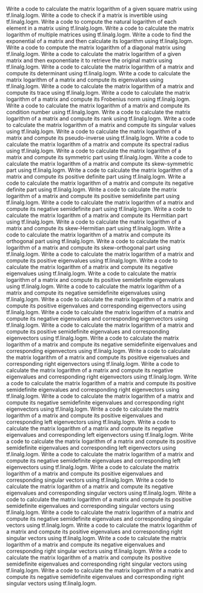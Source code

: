 Write a code to calculate the matrix logarithm of a given square matrix using tf.linalg.logm.
Write a code to check if a matrix is invertible using tf.linalg.logm.
Write a code to compute the natural logarithm of each element in a matrix using tf.linalg.logm.
Write a code to calculate the matrix logarithm of multiple matrices using tf.linalg.logm.
Write a code to find the exponential of a matrix and then calculate its logarithm using tf.linalg.logm.
Write a code to compute the matrix logarithm of a diagonal matrix using tf.linalg.logm.
Write a code to calculate the matrix logarithm of a given matrix and then exponentiate it to retrieve the original matrix using tf.linalg.logm.
Write a code to calculate the matrix logarithm of a matrix and compute its determinant using tf.linalg.logm.
Write a code to calculate the matrix logarithm of a matrix and compute its eigenvalues using tf.linalg.logm.
Write a code to calculate the matrix logarithm of a matrix and compute its trace using tf.linalg.logm.
Write a code to calculate the matrix logarithm of a matrix and compute its Frobenius norm using tf.linalg.logm.
Write a code to calculate the matrix logarithm of a matrix and compute its condition number using tf.linalg.logm.
Write a code to calculate the matrix logarithm of a matrix and compute its rank using tf.linalg.logm.
Write a code to calculate the matrix logarithm of a matrix and compute its singular values using tf.linalg.logm.
Write a code to calculate the matrix logarithm of a matrix and compute its pseudo-inverse using tf.linalg.logm.
Write a code to calculate the matrix logarithm of a matrix and compute its spectral radius using tf.linalg.logm.
Write a code to calculate the matrix logarithm of a matrix and compute its symmetric part using tf.linalg.logm.
Write a code to calculate the matrix logarithm of a matrix and compute its skew-symmetric part using tf.linalg.logm.
Write a code to calculate the matrix logarithm of a matrix and compute its positive definite part using tf.linalg.logm.
Write a code to calculate the matrix logarithm of a matrix and compute its negative definite part using tf.linalg.logm.
Write a code to calculate the matrix logarithm of a matrix and compute its positive semidefinite part using tf.linalg.logm.
Write a code to calculate the matrix logarithm of a matrix and compute its negative semidefinite part using tf.linalg.logm.
Write a code to calculate the matrix logarithm of a matrix and compute its Hermitian part using tf.linalg.logm.
Write a code to calculate the matrix logarithm of a matrix and compute its skew-Hermitian part using tf.linalg.logm.
Write a code to calculate the matrix logarithm of a matrix and compute its orthogonal part using tf.linalg.logm.
Write a code to calculate the matrix logarithm of a matrix and compute its skew-orthogonal part using tf.linalg.logm.
Write a code to calculate the matrix logarithm of a matrix and compute its positive eigenvalues using tf.linalg.logm.
Write a code to calculate the matrix logarithm of a matrix and compute its negative eigenvalues using tf.linalg.logm.
Write a code to calculate the matrix logarithm of a matrix and compute its positive semidefinite eigenvalues using tf.linalg.logm.
Write a code to calculate the matrix logarithm of a matrix and compute its negative semidefinite eigenvalues using tf.linalg.logm.
Write a code to calculate the matrix logarithm of a matrix and compute its positive eigenvalues and corresponding eigenvectors using tf.linalg.logm.
Write a code to calculate the matrix logarithm of a matrix and compute its negative eigenvalues and corresponding eigenvectors using tf.linalg.logm.
Write a code to calculate the matrix logarithm of a matrix and compute its positive semidefinite eigenvalues and corresponding eigenvectors using tf.linalg.logm.
Write a code to calculate the matrix logarithm of a matrix and compute its negative semidefinite eigenvalues and corresponding eigenvectors using tf.linalg.logm.
Write a code to calculate the matrix logarithm of a matrix and compute its positive eigenvalues and corresponding right eigenvectors using tf.linalg.logm.
Write a code to calculate the matrix logarithm of a matrix and compute its negative eigenvalues and corresponding right eigenvectors using tf.linalg.logm.
Write a code to calculate the matrix logarithm of a matrix and compute its positive semidefinite eigenvalues and corresponding right eigenvectors using tf.linalg.logm.
Write a code to calculate the matrix logarithm of a matrix and compute its negative semidefinite eigenvalues and corresponding right eigenvectors using tf.linalg.logm.
Write a code to calculate the matrix logarithm of a matrix and compute its positive eigenvalues and corresponding left eigenvectors using tf.linalg.logm.
Write a code to calculate the matrix logarithm of a matrix and compute its negative eigenvalues and corresponding left eigenvectors using tf.linalg.logm.
Write a code to calculate the matrix logarithm of a matrix and compute its positive semidefinite eigenvalues and corresponding left eigenvectors using tf.linalg.logm.
Write a code to calculate the matrix logarithm of a matrix and compute its negative semidefinite eigenvalues and corresponding left eigenvectors using tf.linalg.logm.
Write a code to calculate the matrix logarithm of a matrix and compute its positive eigenvalues and corresponding singular vectors using tf.linalg.logm.
Write a code to calculate the matrix logarithm of a matrix and compute its negative eigenvalues and corresponding singular vectors using tf.linalg.logm.
Write a code to calculate the matrix logarithm of a matrix and compute its positive semidefinite eigenvalues and corresponding singular vectors using tf.linalg.logm.
Write a code to calculate the matrix logarithm of a matrix and compute its negative semidefinite eigenvalues and corresponding singular vectors using tf.linalg.logm.
Write a code to calculate the matrix logarithm of a matrix and compute its positive eigenvalues and corresponding right singular vectors using tf.linalg.logm.
Write a code to calculate the matrix logarithm of a matrix and compute its negative eigenvalues and corresponding right singular vectors using tf.linalg.logm.
Write a code to calculate the matrix logarithm of a matrix and compute its positive semidefinite eigenvalues and corresponding right singular vectors using tf.linalg.logm.
Write a code to calculate the matrix logarithm of a matrix and compute its negative semidefinite eigenvalues and corresponding right singular vectors using tf.linalg.logm.